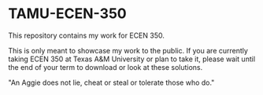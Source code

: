 # TAMU-ECEN-350

This repository contains my work for ECEN 350.

This is only meant to showcase my work to the public. If you are currently taking ECEN 350 at Texas A&M University or plan to take it, please wait until the end of your term to download or look at these solutions.

"An Aggie does not lie, cheat or steal or tolerate those who do."
